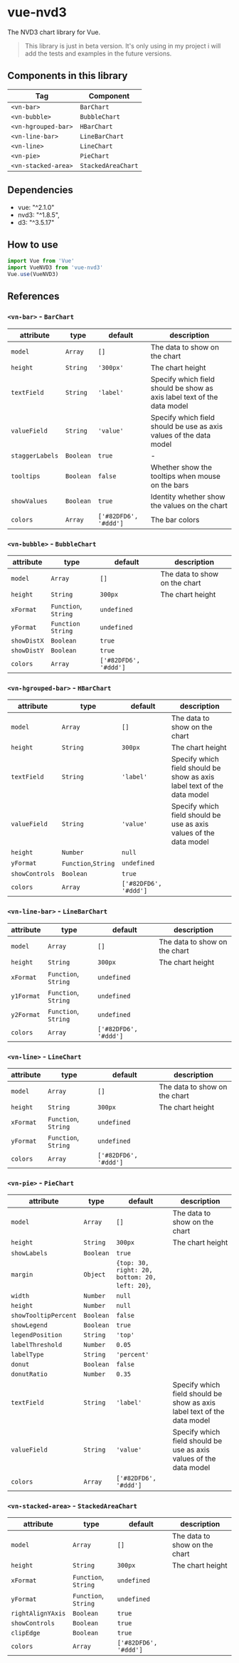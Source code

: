 # vue-nvd3

The NVD3 chart library for Vue. 

> This library is just in beta version. It's only using in my project i will add the tests and examples in the future versions.


## Components in this library

Tag | Component 
----|----------
`<vn-bar>`| `BarChart`
`<vn-bubble>`| `BubbleChart`
`<vn-hgrouped-bar>`| `HBarChart`
`<vn-line-bar>`| `LineBarChart`
`<vn-line>`| `LineChart`
`<vn-pie>`| `PieChart`
`<vn-stacked-area>`| `StackedAreaChart`

## Dependencies
  
- vue: "^2.1.0"
- nvd3: "^1.8.5",
- d3: "^3.5.17"

## How to use

```js
import Vue from 'Vue'
import VueNVD3 from 'vue-nvd3'
Vue.use(VueNVD3)
```

## References

### `<vn-bar>` - `BarChart`

attribute | type | default | description
----------|------|---------|------------
`model`| `Array` | `[]` | The data to show on the chart
`height` | `String` | `'300px'` | The chart height
`textField`| `String`| `'label'` | Specify which field should be show as axis label text of the data model
`valueField`| `String` | `'value'` |  Specify which field should be use as axis values of the data model
`staggerLabels`| `Boolean`| `true` | -
`tooltips`| `Boolean`| `false`| Whether show the tooltips when mouse on the bars
`showValues`| `Boolean`| `true` | Identity whether show the values on the chart
`colors`| `Array`| `['#82DFD6', '#ddd']` | The bar colors
    
    
    
### `<vn-bubble>` - `BubbleChart`

attribute | type | default | description
----------|------|---------|------------
`model`| `Array` | `[]` | The data to show on the chart
`height` | `String` | `300px` | The chart height
`xFormat` | `Function`, `String` | `undefined` |
`yFormat` | `Function` `String` | `undefined` |
`showDistX` | `Boolean` | `true` |
`showDistY` | `Boolean` | `true` |
`colors` | `Array` | `['#82DFD6', '#ddd']` |

### `<vn-hgrouped-bar>` - `HBarChart`

attribute | type | default | description
----------|------|---------|------------
`model`| `Array` | `[]` | The data to show on the chart
`height` | `String` | `300px` | The chart height
`textField`| `String`| `'label'` | Specify which field should be show as axis label text of the data model
`valueField`| `String` | `'value'` |  Specify which field should be use as axis values of the data model
`height` | `Number`| `null` |
`yFormat` | `Function`,`String` | `undefined`  | 
`showControls` | `Boolean` | `true` |
`colors` | `Array` | `['#82DFD6', '#ddd']` |


### `<vn-line-bar>` - `LineBarChart`

attribute | type | default | description
----------|------|---------|------------
`model`| `Array` | `[]` | The data to show on the chart
`height` | `String` | `300px` | The chart height
`xFormat` | `Function`, `String` | `undefined` |
`y1Format` | `Function`, `String` | `undefined` |
`y2Format` | `Function`, `String` | `undefined` |
`colors`| `Array` | `['#82DFD6', '#ddd']` | 

### `<vn-line>` - `LineChart`

attribute | type | default | description
----------|------|---------|------------
`model`| `Array` | `[]` | The data to show on the chart
`height` | `String` | `300px` | The chart height
`xFormat` | `Function`, `String` | `undefined` |
`yFormat`| `Function`, `String`| `undefined`  |
`colors` | `Array` | `['#82DFD6', '#ddd']`|
   
### `<vn-pie>` - `PieChart`

attribute | type | default | description
----------|------|---------|------------
`model`| `Array` | `[]` | The data to show on the chart
`height` | `String` | `300px` | The chart height
`showLabels` | `Boolean` | `true` |
`margin` | `Object` | `{top: 30, right: 20, bottom: 20, left: 20}`,
`width` | `Number` | `null` |
`height` | `Number` |`null`|
`showTooltipPercent` | `Boolean` | `false` |
`showLegend`| `Boolean` | `true` |
`legendPosition` | `String` | `'top'` | 
`labelThreshold` | `Number`| `0.05` |
`labelType` | `String` | `'percent'` |
`donut` | `Boolean` | `false` | 
`donutRatio`| `Number` | `0.35` |
`textField`| `String`| `'label'` | Specify which field should be show as axis label text of the data model
`valueField`| `String` | `'value'` |  Specify which field should be use as axis values of the data model
`colors` | `Array` | `['#82DFD6', '#ddd']` | 

### `<vn-stacked-area>` - `StackedAreaChart`

attribute | type | default | description
----------|------|---------|------------
`model`| `Array` | `[]` | The data to show on the chart
`height` | `String` | `300px` | The chart height
`xFormat` | `Function`, `String` |`undefined` | 
`yFormat` | `Function`, `String` |`undefined` |
`rightAlignYAxis` | `Boolean` | `true` |
`showControls` | `Boolean` | `true` |
`clipEdge` | `Boolean` | `true` |
`colors` | `Array` | `['#82DFD6', '#ddd']`|
